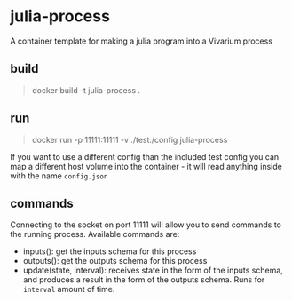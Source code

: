 # julia-process

A container template for making a julia program into a Vivarium process

## build

> docker build -t julia-process .

## run

> docker run -p 11111:11111 -v ./test:/config julia-process

If you want to use a different config than the included test config you can map
a different host volume into the container - it will read anything inside with
the name `config.json`

## commands

Connecting to the socket on port 11111 will allow you to send commands to the
running process. Available commands are:

* inputs(): get the inputs schema for this process
* outputs(): get the outputs schema for this process
* update(state, interval): receives state in the form of the inputs schema, and produces a result in the form of the outputs schema. Runs for `interval` amount of time. 
